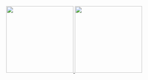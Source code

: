 <div>
   <a href="https://github.com/Nuakize">
   <img height="180em" src="https://github-readme-stats.vercel.app/api?username=Nuakize&show_icons=true&theme=panda&include_all_commits=true&count_private=true"/>
   <img height="180em" src="https://github-readme-stats.vercel.app/api/top-langs/?username=Nuakize&layout=compact&langs_count=6&theme=panda"/>

